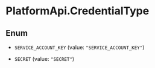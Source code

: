 # PlatformApi.CredentialType

## Enum


* `SERVICE_ACCOUNT_KEY` (value: `"SERVICE_ACCOUNT_KEY"`)

* `SECRET` (value: `"SECRET"`)
